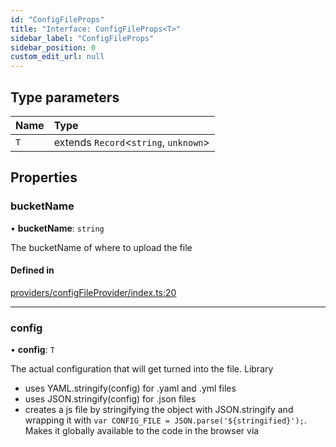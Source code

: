 ```yaml
---
id: "ConfigFileProps"
title: "Interface: ConfigFileProps<T>"
sidebar_label: "ConfigFileProps"
sidebar_position: 0
custom_edit_url: null
---
```


## Type parameters

| Name | Type |
| :------ | :------ |
| `T` | extends `Record`<`string`, `unknown`\> |

## Properties

### bucketName

• **bucketName**: `string`

The bucketName of where to upload the file

#### Defined in

[providers/configFileProvider/index.ts:20](https://github.com/matthewkeil/full-stack-pattern/blob/cd5f871/providers/configFileProvider/index.ts#L20)

___

### config

• **config**: `T`

The actual configuration that will get turned into the file.  Library

- uses YAML.stringify(config) for .yaml and .yml files
- uses JSON.stringify(config) for .json files
- creates a js file by stringifying the object with JSON.stringify and
  wrapping it with `var CONFIG_FILE = JSON.parse('${stringified}');`.
  Makes it globally available to the code in the browser via
  <head><script type="text/javascript" src="/config.js" /></head>

#### Defined in

[providers/configFileProvider/index.ts:46](https://github.com/matthewkeil/full-stack-pattern/blob/cd5f871/providers/configFileProvider/index.ts#L46)

___

### fileName

• **fileName**: `string`

The filename for the config file.  Supports .yml, .yaml, .json, or .js
extensions.

#### Defined in

[providers/configFileProvider/index.ts:26](https://github.com/matthewkeil/full-stack-pattern/blob/cd5f871/providers/configFileProvider/index.ts#L26)

___

### mergeExisting

• `Optional` **mergeExisting**: false \| true

Will go to the file in S3 and merge the passed configuration with the
existing configuration that is already in the file in S3.  Useful when
only part of the config changes by environment but the rest is fixed
and complex

#### Defined in

[providers/configFileProvider/index.ts:34](https://github.com/matthewkeil/full-stack-pattern/blob/cd5f871/providers/configFileProvider/index.ts#L34)
